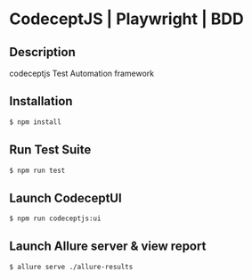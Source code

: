 # CodeceptJS | Playwright | BDD

## Description
codeceptjs Test Automation framework

## Installation
```bash
$ npm install
```

## Run Test Suite
```bash
$ npm run test 
```

## Launch CodeceptUI
```bash
$ npm run codeceptjs:ui 
```

## Launch Allure server & view report
```bash
$ allure serve ./allure-results
```